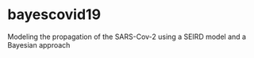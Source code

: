 # bayescovid19

Modeling the propagation of the SARS-Cov-2 using a SEIRD model and a Bayesian approach